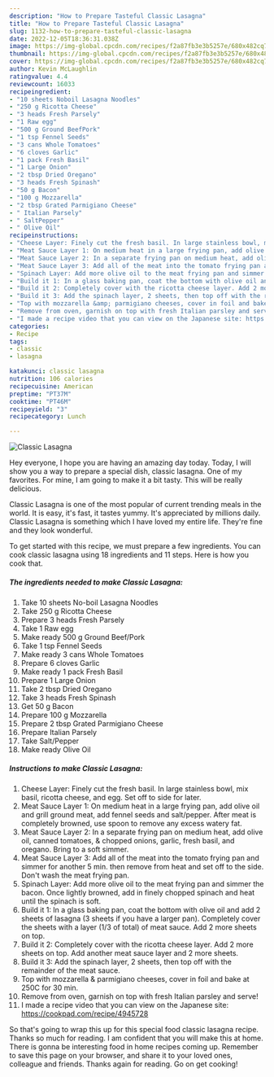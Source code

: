 ```yaml
---
description: "How to Prepare Tasteful Classic Lasagna"
title: "How to Prepare Tasteful Classic Lasagna"
slug: 1132-how-to-prepare-tasteful-classic-lasagna
date: 2022-12-05T18:36:31.038Z
image: https://img-global.cpcdn.com/recipes/f2a87fb3e3b5257e/680x482cq70/classic-lasagna-recipe-main-photo.jpg
thumbnail: https://img-global.cpcdn.com/recipes/f2a87fb3e3b5257e/680x482cq70/classic-lasagna-recipe-main-photo.jpg
cover: https://img-global.cpcdn.com/recipes/f2a87fb3e3b5257e/680x482cq70/classic-lasagna-recipe-main-photo.jpg
author: Kevin McLaughlin
ratingvalue: 4.4
reviewcount: 16033
recipeingredient:
- "10 sheets Noboil Lasagna Noodles"
- "250 g Ricotta Cheese"
- "3 heads Fresh Parsely"
- "1 Raw egg"
- "500 g Ground BeefPork"
- "1 tsp Fennel Seeds"
- "3 cans Whole Tomatoes"
- "6 cloves Garlic"
- "1 pack Fresh Basil"
- "1 Large Onion"
- "2 tbsp Dried Oregano"
- "3 heads Fresh Spinash"
- "50 g Bacon"
- "100 g Mozzarella"
- "2 tbsp Grated Parmigiano Cheese"
- " Italian Parsely"
- " SaltPepper"
- " Olive Oil"
recipeinstructions:
- "Cheese Layer: Finely cut the fresh basil. In large stainless bowl, mix basil, ricotta cheese, and egg. Set off to side for later."
- "Meat Sauce Layer 1: On medium heat in a large frying pan, add olive oil and grill ground meat, add fennel seeds and salt/pepper. After meat is completely browned, use spoon to remove any excess watery fat."
- "Meat Sauce Layer 2: In a separate frying pan on medium heat, add olive oil, canned tomatoes, &amp; chopped onions, garlic, fresh basil, and oregano. Bring to a soft simmer."
- "Meat Sauce Layer 3: Add all of the meat into the tomato frying pan and simmer for another 5 min. then remove from heat and set off to the side. Don&#39;t wash the meat frying pan."
- "Spinach Layer: Add more olive oil to the meat frying pan and simmer the bacon. Once lightly browned, add in finely chopped spinach and heat until the spinach is soft."
- "Build it 1: In a glass baking pan, coat the bottom with olive oil and add 2 sheets of lasagna (3 sheets if you have a larger pan). Completely cover the sheets with a layer (1/3 of total) of meat sauce. Add 2 more sheets on top."
- "Build it 2: Completely cover with the ricotta cheese layer. Add 2 more sheets on top. Add another meat sauce layer and 2 more sheets."
- "Build it 3: Add the spinach layer, 2 sheets, then top off with the remainder of the meat sauce."
- "Top with mozzarella &amp; parmigiano cheeses, cover in foil and bake at 250C for 30 min."
- "Remove from oven, garnish on top with fresh Italian parsley and serve!"
- "I made a recipe video that you can view on the Japanese site: https://cookpad.com/recipe/4945728"
categories:
- Recipe
tags:
- classic
- lasagna

katakunci: classic lasagna 
nutrition: 106 calories
recipecuisine: American
preptime: "PT37M"
cooktime: "PT46M"
recipeyield: "3"
recipecategory: Lunch

---
```



![Classic Lasagna](https://img-global.cpcdn.com/recipes/f2a87fb3e3b5257e/680x482cq70/classic-lasagna-recipe-main-photo.jpg)

Hey everyone, I hope you are having an amazing day today. Today, I will show you a way to prepare a special dish, classic lasagna. One of my favorites. For mine, I am going to make it a bit tasty. This will be really delicious.

Classic Lasagna is one of the most popular of current trending meals in the world. It is easy, it's fast, it tastes yummy. It's appreciated by millions daily. Classic Lasagna is something which I have loved my entire life. They're fine and they look wonderful.




To get started with this recipe, we must prepare a few ingredients. You can cook classic lasagna using 18 ingredients and 11 steps. Here is how you cook that.

<!--inarticleads1-->

##### The ingredients needed to make Classic Lasagna:

1. Take 10 sheets No-boil Lasagna Noodles
1. Take 250 g Ricotta Cheese
1. Prepare 3 heads Fresh Parsely
1. Take 1 Raw egg
1. Make ready 500 g Ground Beef/Pork
1. Take 1 tsp Fennel Seeds
1. Make ready 3 cans Whole Tomatoes
1. Prepare 6 cloves Garlic
1. Make ready 1 pack Fresh Basil
1. Prepare 1 Large Onion
1. Take 2 tbsp Dried Oregano
1. Take 3 heads Fresh Spinash
1. Get 50 g Bacon
1. Prepare 100 g Mozzarella
1. Prepare 2 tbsp Grated Parmigiano Cheese
1. Prepare  Italian Parsely
1. Take  Salt/Pepper
1. Make ready  Olive Oil




<!--inarticleads2-->

##### Instructions to make Classic Lasagna:

1. Cheese Layer: Finely cut the fresh basil. In large stainless bowl, mix basil, ricotta cheese, and egg. Set off to side for later.
1. Meat Sauce Layer 1: On medium heat in a large frying pan, add olive oil and grill ground meat, add fennel seeds and salt/pepper. After meat is completely browned, use spoon to remove any excess watery fat.
1. Meat Sauce Layer 2: In a separate frying pan on medium heat, add olive oil, canned tomatoes, &amp; chopped onions, garlic, fresh basil, and oregano. Bring to a soft simmer.
1. Meat Sauce Layer 3: Add all of the meat into the tomato frying pan and simmer for another 5 min. then remove from heat and set off to the side. Don&#39;t wash the meat frying pan.
1. Spinach Layer: Add more olive oil to the meat frying pan and simmer the bacon. Once lightly browned, add in finely chopped spinach and heat until the spinach is soft.
1. Build it 1: In a glass baking pan, coat the bottom with olive oil and add 2 sheets of lasagna (3 sheets if you have a larger pan). Completely cover the sheets with a layer (1/3 of total) of meat sauce. Add 2 more sheets on top.
1. Build it 2: Completely cover with the ricotta cheese layer. Add 2 more sheets on top. Add another meat sauce layer and 2 more sheets.
1. Build it 3: Add the spinach layer, 2 sheets, then top off with the remainder of the meat sauce.
1. Top with mozzarella &amp; parmigiano cheeses, cover in foil and bake at 250C for 30 min.
1. Remove from oven, garnish on top with fresh Italian parsley and serve!
1. I made a recipe video that you can view on the Japanese site: https://cookpad.com/recipe/4945728




So that's going to wrap this up for this special food classic lasagna recipe. Thanks so much for reading. I am confident that you will make this at home. There is gonna be interesting food in home recipes coming up. Remember to save this page on your browser, and share it to your loved ones, colleague and friends. Thanks again for reading. Go on get cooking!
